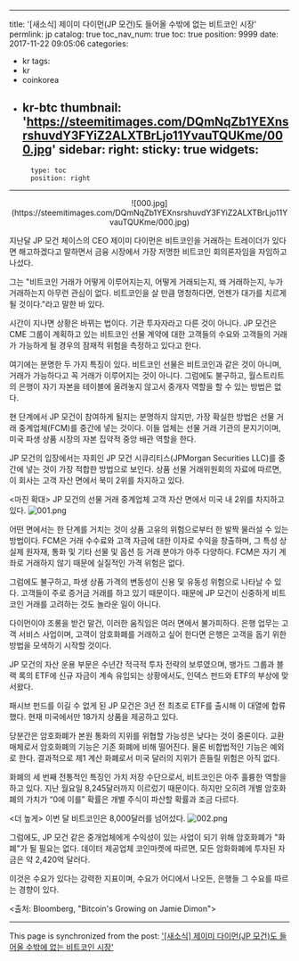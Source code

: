 
---
title: '[새소식]  제이미 다이먼(JP 모건)도 들어올 수밖에 없는 비트코인 시장'
permlink: jp
catalog: true
toc_nav_num: true
toc: true
position: 9999
date: 2017-11-22 09:05:06
categories:
- kr
tags:
- kr
- coinkorea
- kr-btc
thumbnail: 'https://steemitimages.com/DQmNqZb1YEXnsrshuvdY3FYiZ2ALXTBrLjo11YvauTQUKme/000.jpg'
sidebar:
    right:
        sticky: true
widgets:
    -
        type: toc
        position: right
---


<center>
![000.jpg](https://steemitimages.com/DQmNqZb1YEXnsrshuvdY3FYiZ2ALXTBrLjo11YvauTQUKme/000.jpg)
</center>

지난달 JP 모건 체이스의 CEO 제이미 다이먼은 비트코인을 거래하는 트레이더가 있다면 해고하겠다고 말하면서 금융 시장에서 가장 저명한 비트코인 회의론자임을 자임하고 나섰다.

그는 "비트코인 거래가 어떻게 이루어지는지, 어떻게 거래되는지, 왜 거래하는지, 누가 거래하는지 아무런 관심이 없다.  비트코인을 살 만큼 멍청하다면, 언젠가 대가를 치르게 될 것이다."라고 말한 바 있다.

시간이 지나면 상황은 바뀌는 법이다.  기관 투자자라고 다른 것이 아니다. JP 모건은 CME 그룹이 계획하고 있는 비트코인 선물 계약에 대한 고객들의 수요와 고객들의 거래가 가능하게 될 경우의 잠재적 위험을 측정하고 있다고 한다. 

여기에는 분명한 두 가지 특징이 있다.  비트코인 선물은 비트코인과 같은 것이 아니며, 거래가 가능하다고 꼭 거래가 이루어지는 것이 아니다.  그럼에도 불구하고, 월스트리트의 은행이 자기 자본을 테이블에 올려놓지 않고서 중개자 역할을 할 수 있는 방법은 없다. 

현 단계에서 JP 모건이 참여하게 될지는 분명하지 않지만, 가장 확실한 방법은 선물 거래 중계업체(FCM)를 중간에 넣는 것이다.  이들 업체는 선물 거래 기관의 문지기이며, 미국 파생 상품 시장의 자본 집약적 중앙 배관 역할을 한다. 

 JP 모건의 입장에서는 자회인 JP 모건 시큐리티스(JPMorgan Securities LLC)를 중간에 넣는 것이 가장 적합한 방법으로 보인다.  상품 선물 거래위원회의 자료에 따르면, 이 회사는 고객 자산 면에서 북미 2위를 차지하고 있다. 

<마진 확대>
JP 모건의 선물 거래 중계업체 고객 자산 면에서 미국 내 2위를 차지하고 있다. 
![001.png](https://steemitimages.com/DQmaC6gKy5tymqnHSJT5h86cK4fxX6sKAmJy7d7dVBE8MJe/001.png)

어떤 면에서는 한 단계를 거치는 것이 상품 고유의 위험으로부터 한 발짝 물러설 수 있는 방법이다.  FCM은 거래 수수료와 고객 자금에 대한 이자로 수익을 창출하며, 그 특성 상 실제 원자재, 통화 및 기타 선물 및 옵션 등 거래 분야가 아주 다양하다.  FCM은 자기 계좌로 거래하지 않기 때문에 실질적인 가격 위험은 없다.  

그럼에도 불구하고, 파생 상품 가격의 변동성이 신용 및 유동성 위험으로 나타날 수 있다. 고객들이 주로 증거금 거래를 하고 있기 때문이다.  때문에 JP 모건이 신중하게 비트코인 거래를 고려하는 것도 놀라운 일이 아니다.

다이먼이야 조롱을 받건 말건, 이러한 움직임은 여러 면에서 불가피하다.  은행 업무는 고객  서비스 사업이며, 고객이 암호화폐를 거래하고 싶어 한다면 은행은 고객을 돕기 위한 방법을 모색하기 시작할 것이다. 

 JP 모건의 자산 운용 부문은 수년간 적극적 투자 전략의 보루였으며, 뱅가드 그룹과 블랙 록의 ETF에 신규 자금이 계속 유입되는 상황에서도, 인덱스 펀드와 ETF의 부상에 맞서왔다.  

패시브 펀드를 이길 수 없게 된 JP 모건은 3년 전 최초로 ETF를 출시해 이 대열에 합류했다.  현재 미국에서만 18가지 상품을 제공하고 있다.

당분간은 암호화폐가 본원 통화의 지위를 위협할 가능성은 낮다는 것이 중론이다.  교환 매체로서 암호화폐의 기능은 기존 화폐에 비해 떨어진다.  물론 비합법적인 기능은 예외로 한다.   결과적으로 제1 계산 화폐로서 미국 달러의 지위가 흔들릴 위험은 아직 없다.  

화폐의 세 번째 전통적인 특징인 가치 저장 수단으로서, 비트코인은 아주 훌륭한 역할을 하고 있다.  지난 월요일 8,245달러까지 이르렀기 때문이다.  하지만 오히려 개별 암호화폐의 가치가 “0에 이를” 확률은 개별 주식이 파산할 확률과 조금 다르다.    

<더 높게>
이번 달 비트코인은 8,000달러를 넘어섰다.
![002.png](https://steemitimages.com/DQmaPk2jBF9BuayPTEHP1Nci63nFtn7SKYVbYFHe3tGGK1e/002.png)

그럼에도, JP 모건 같은 중개업체에게 수익성이 있는 사업이 되기 위해 암호화폐가 "화폐"가 될 필요는 없다.  데이터 제공업체 코인마켓에 따르면, 모든 암화화폐에 투자된 자금은 약 2,420억 달러다.

이것은 수요가 있다는 강력한 지표이며, 수요가 어디에서 나오든, 은행들 그 수요를 따르는 경향이 있다.

<출처: Bloomberg, "Bitcoin's Growing on Jamie Dimon">

- - -

This page is synchronized from the post: ['[새소식]  제이미 다이먼(JP 모건)도 들어올 수밖에 없는 비트코인 시장'](https://steemit.com/@pius.pius/jp)
